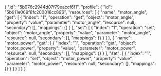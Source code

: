 {
    "id": "5b976c2944d07f79eaccf6f1",
    "profile": {
        "id": "5b911e069f8fc200018cc896",
        "resources": [
            {
                "name": "motor_angle",
                "get": [
                    {
                        "index": "1",
                        "operation": "get",
                        "object": "motor_angle",
                        "property": "value",
                        "parameter": "motor_angle",
                        "resource": null,
                        "secondary": [],
                        "mappings": {}
                    }
                ],
                "set": [
                    {
                        "index": "1",
                        "operation": "set",
                        "object": "motor_angle",
                        "property": "value",
                        "parameter": "motor_angle",
                        "resource": null,
                        "secondary": [],
                        "mappings": {}
                    }
                ]
            },
            {
                "name": "motor_power",
                "get": [
                    {
                        "index": "1",
                        "operation": "get",
                        "object": "motor_power",
                        "property": "value",
                        "parameter": "motor_power",
                        "resource": null,
                        "secondary": [],
                        "mappings": {}
                    }
                ],
                "set": [
                    {
                        "index": "1",
                        "operation": "set",
                        "object": "motor_power",
                        "property": "value",
                        "parameter": "motor_power",
                        "resource": null,
                        "secondary": [],
                        "mappings": {}
                    }
                ]
            }
        ]
    }
}